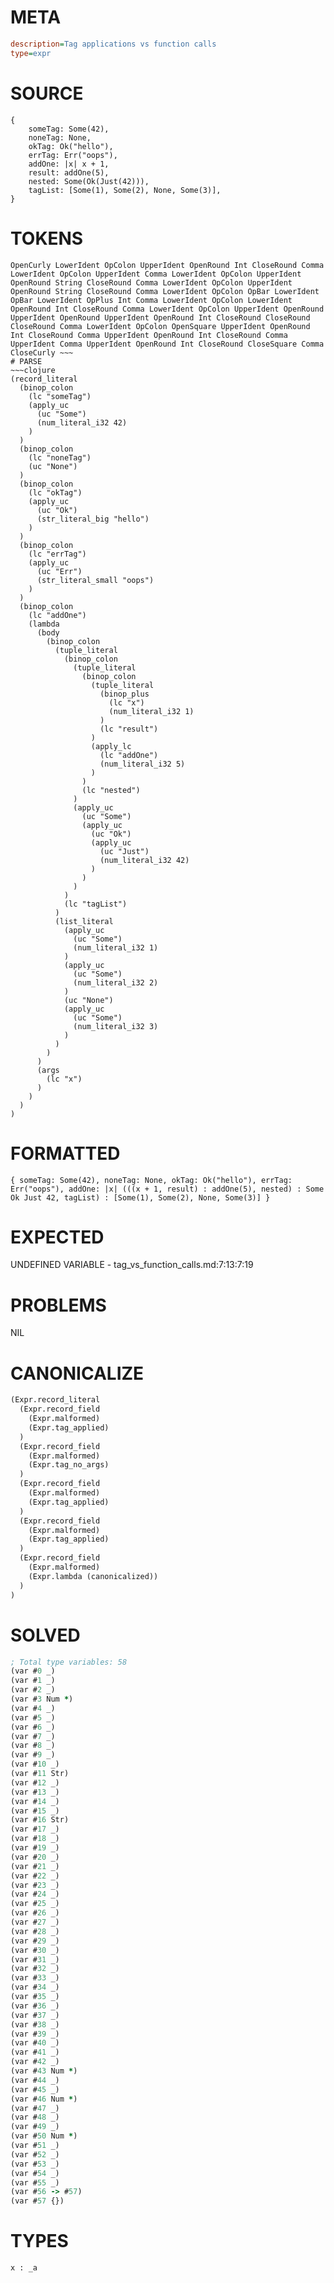 # META
~~~ini
description=Tag applications vs function calls
type=expr
~~~
# SOURCE
~~~roc
{
    someTag: Some(42),
    noneTag: None,
    okTag: Ok("hello"),
    errTag: Err("oops"),
    addOne: |x| x + 1,
    result: addOne(5),
    nested: Some(Ok(Just(42))),
    tagList: [Some(1), Some(2), None, Some(3)],
}
~~~
# TOKENS
~~~text
OpenCurly LowerIdent OpColon UpperIdent OpenRound Int CloseRound Comma LowerIdent OpColon UpperIdent Comma LowerIdent OpColon UpperIdent OpenRound String CloseRound Comma LowerIdent OpColon UpperIdent OpenRound String CloseRound Comma LowerIdent OpColon OpBar LowerIdent OpBar LowerIdent OpPlus Int Comma LowerIdent OpColon LowerIdent OpenRound Int CloseRound Comma LowerIdent OpColon UpperIdent OpenRound UpperIdent OpenRound UpperIdent OpenRound Int CloseRound CloseRound CloseRound Comma LowerIdent OpColon OpenSquare UpperIdent OpenRound Int CloseRound Comma UpperIdent OpenRound Int CloseRound Comma UpperIdent Comma UpperIdent OpenRound Int CloseRound CloseSquare Comma CloseCurly ~~~
# PARSE
~~~clojure
(record_literal
  (binop_colon
    (lc "someTag")
    (apply_uc
      (uc "Some")
      (num_literal_i32 42)
    )
  )
  (binop_colon
    (lc "noneTag")
    (uc "None")
  )
  (binop_colon
    (lc "okTag")
    (apply_uc
      (uc "Ok")
      (str_literal_big "hello")
    )
  )
  (binop_colon
    (lc "errTag")
    (apply_uc
      (uc "Err")
      (str_literal_small "oops")
    )
  )
  (binop_colon
    (lc "addOne")
    (lambda
      (body
        (binop_colon
          (tuple_literal
            (binop_colon
              (tuple_literal
                (binop_colon
                  (tuple_literal
                    (binop_plus
                      (lc "x")
                      (num_literal_i32 1)
                    )
                    (lc "result")
                  )
                  (apply_lc
                    (lc "addOne")
                    (num_literal_i32 5)
                  )
                )
                (lc "nested")
              )
              (apply_uc
                (uc "Some")
                (apply_uc
                  (uc "Ok")
                  (apply_uc
                    (uc "Just")
                    (num_literal_i32 42)
                  )
                )
              )
            )
            (lc "tagList")
          )
          (list_literal
            (apply_uc
              (uc "Some")
              (num_literal_i32 1)
            )
            (apply_uc
              (uc "Some")
              (num_literal_i32 2)
            )
            (uc "None")
            (apply_uc
              (uc "Some")
              (num_literal_i32 3)
            )
          )
        )
      )
      (args
        (lc "x")
      )
    )
  )
)
~~~
# FORMATTED
~~~roc
{ someTag: Some(42), noneTag: None, okTag: Ok("hello"), errTag: Err("oops"), addOne: |x| (((x + 1, result) : addOne(5), nested) : Some Ok Just 42, tagList) : [Some(1), Some(2), None, Some(3)] }
~~~
# EXPECTED
UNDEFINED VARIABLE - tag_vs_function_calls.md:7:13:7:19
# PROBLEMS
NIL
# CANONICALIZE
~~~clojure
(Expr.record_literal
  (Expr.record_field
    (Expr.malformed)
    (Expr.tag_applied)
  )
  (Expr.record_field
    (Expr.malformed)
    (Expr.tag_no_args)
  )
  (Expr.record_field
    (Expr.malformed)
    (Expr.tag_applied)
  )
  (Expr.record_field
    (Expr.malformed)
    (Expr.tag_applied)
  )
  (Expr.record_field
    (Expr.malformed)
    (Expr.lambda (canonicalized))
  )
)
~~~
# SOLVED
~~~clojure
; Total type variables: 58
(var #0 _)
(var #1 _)
(var #2 _)
(var #3 Num *)
(var #4 _)
(var #5 _)
(var #6 _)
(var #7 _)
(var #8 _)
(var #9 _)
(var #10 _)
(var #11 Str)
(var #12 _)
(var #13 _)
(var #14 _)
(var #15 _)
(var #16 Str)
(var #17 _)
(var #18 _)
(var #19 _)
(var #20 _)
(var #21 _)
(var #22 _)
(var #23 _)
(var #24 _)
(var #25 _)
(var #26 _)
(var #27 _)
(var #28 _)
(var #29 _)
(var #30 _)
(var #31 _)
(var #32 _)
(var #33 _)
(var #34 _)
(var #35 _)
(var #36 _)
(var #37 _)
(var #38 _)
(var #39 _)
(var #40 _)
(var #41 _)
(var #42 _)
(var #43 Num *)
(var #44 _)
(var #45 _)
(var #46 Num *)
(var #47 _)
(var #48 _)
(var #49 _)
(var #50 Num *)
(var #51 _)
(var #52 _)
(var #53 _)
(var #54 _)
(var #55 _)
(var #56 -> #57)
(var #57 {})
~~~
# TYPES
~~~roc
x : _a
~~~
